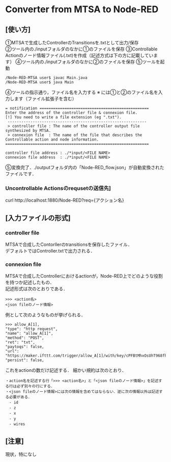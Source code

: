 # Converter from MTSA to Node-RED
## [使い方]
①MTSAで生成したControllerのTransitionsを.txtとして出力/保存  
②ツール内の./inputフォルダのなかに①のファイルを保存 
③Controllable Actionのノード情報ファイル(.txt)を作成（記述方式は下の方に記載しています）
④ツール内の./inputフォルダのなかに②のファイルを保存 
⑤ツールを起動
```
/Node-RED-MTSA user$ javac Main.java
/Node-RED-MTSA user$ java Main
```
④ツールの指示通り，ファイル名を入力する 
※ <FILE NAME>には①と②のファイル名を入力します（ファイル拡張子を含む）  
```
= notification ================================================
Enter the address of the controller file & connexion file. 
[!] You need to write a file extension (eg ".txt").
 -------------------------------------------------------------
 > controller file : The name of the controller output file synthesized by MTSA.
 > connexion file  : The name of the file that describes the Controllable action and node information.
===============================================================

controller file address : ./*input/<FILE NAME>
connexion file address  : ./*input/<FILE NAME>
```
⑤変換完了．./outputフォルダ内の「Node-RED_flow.json」が自動変換されたファイルです．  
  
### Uncontrollable Actionsのrequsetの送信先] 
curl http://localhost:1880/Node-RED?req={アクション名}  

## [入力ファイルの形式]
### controller file
MTSAで合成したContorllerのtransitionsを保存したファイル．  
デフォルトではController.txtで出力される．

### connexion file
MTSAで合成したControllerにおけるactionが，Node-RED上でどのような役割を持つか記述したもの．  
記述形式は次のとおりである．

```
>>> <action名>
<json fileのノード情報>
```
例として次のようなものが挙げられる．
```
>>> allow_A[1],
"type": "http request",
"name": "allow_A[1]",
"method": "POST",
"ret": "txt",
"paytoqs": false,
"url": "https://maker.ifttt.com/trigger/allow_A[1]/with/key/cPFBtMhxOsUhT968fhqXb9",
"persist": false,
```
これをactionの数だけ記述する．
細かい規約は次のとおり．
```
・action名を記述する行「>>> <action名>」と「<json fileのノード情報>」を記述する行は必ず別々の行にする．
・<json fileのノード情報>には次の情報を含めてはならない．逆に次の情報以外は記述する必要がある．
　- id
　- z
　- x
　- y
　- wires
```

## [注意]
<!-- 今回の場合，Controllable ActionはIFTTT経由で発火することを想定しています．   -->
<!-- https://maker.ifttt.com/trigger/{アクション名}/with/key/{IFTTTアカウント固有キー}   -->
<!-- ですべて発火することが想定されています．   -->
  
現状，特になし